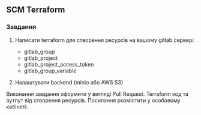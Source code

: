 ## SCM Terraform

### Завдання 

1. Написати terraform для створення ресурсів на вашому gitlab сервері: 
    - gitlab_group
    - gitlab_project
    - gitlab_project_access_token
    - gitlab_group_variable

2. Налаштувати backend (minio або AWS S3)

Виконання завдання оформити у вигляді Pull Request. Terraform код та аутпут від створення ресурсів. Посилання розмістити у особовому кабінеті.